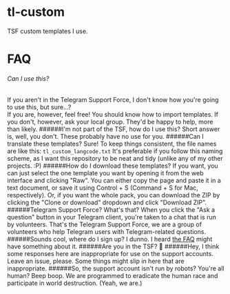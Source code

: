 # tl-custom
TSF custom templates I use.
# FAQ
###### Can I use this?
If you aren't in the Telegram Support Force, I don't know how you're going to use this, but sure...? <br />
If you are, however, feel free! You should know how to import templates. If you don't, however, ask your local group. They'd be happy to help, more than likely.
######I'm not part of the TSF, how do I use this?
Short answer is, well, you don't. These probably have no use for you. 
######Can I translate these templates?
Sure! To keep things consistent, the file names are like this: `tl_custom_langcode.txt` It's preferable if you follow this naming scheme, as I want this repository to be neat and tidy (unlike any of my other projects. :P)
######How do I download these templates?
If you want, you can just select the one template you want by opening it from the web interface and clicking "Raw". You can either copy the page and paste it in a text document, or save it using Control + S (Command + S for Mac, respectively). Or, if you want the whole pack, you can download the ZIP by clicking the "Clone or download" dropdown and click "Download ZIP".
######Telegram Support Force? What's that?
When you click the "Ask a question" button in your Telegram client, you're taken to a chat that is run by volunteers. That's the Telegram Support Force, we are a group of volunteers who help Telegram users with Telegram-related questions.
######Sounds cool, where do I sign up?
I dunno. I heard [the FAQ](https://telegram.org/faq) might have something about it.
######Are you in the TSF?
🤔
######Hey, I think some responses here are inappropriate for use on the support accounts.
Leave an issue, please. Some things might slip in here that are inappropriate.
######So, the support account isn't run by robots? You're all human?
Beep boop. We are programmed to eradicate the human race and participate in world destruction. (Yeah, we are.)
